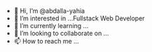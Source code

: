 - 👋 Hi, I’m @abdalla-yahia
- 👀 I’m interested in ...Fullstack Web Developer
- 🌱 I’m currently learning ...
- 💞️ I’m looking to collaborate on ...
- 📫 How to reach me ...

<!---
abdalla-yahia/abdalla-yahia is a ✨ special ✨ repository because its `README.md` (this file) appears on your GitHub profile.
You can click the Preview link to take a look at your changes.
--->
